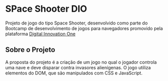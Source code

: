 # SPace Shooter DIO
Projeto de jogo do tipo Space Shooter, desenvolvido como parte do Bootcamp de desenvolvimento de jogos para navegadores promovido pela plataforma [Digital Innovation One](https://www.dio.me/)

## Sobre o Projeto
A proposta do projeto é a criação de um jogo no qual o jogador controla uma nave e deve disparar contra invasores alienígenas. O jogo utiliza elementos do DOM, que são manipulados com CSS e JavaScript.

